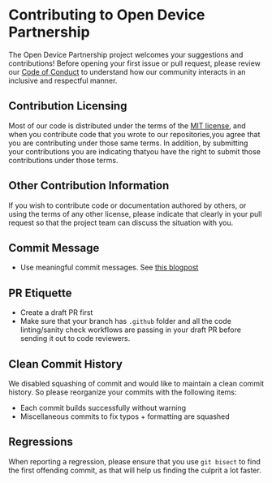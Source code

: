 # Contributing to Open Device Partnership

The Open Device Partnership project welcomes your suggestions and contributions! Before opening your first issue or pull request, please review our [Code of Conduct](CODE_OF_CONDUCT.md) to understand how our community interacts in an inclusive and respectful manner.

## Contribution Licensing

Most of our code is distributed under the terms of the [MIT license](LICENSE), and when you contribute code that you wrote to our repositories,you agree that you are contributing under those same terms. In addition, by submitting your contributions you are indicating thatyou have the right to submit those contributions under those terms.

## Other Contribution Information
If you wish to contribute code or documentation authored by others, or using the terms of any other license, please indicate that clearly in your pull request so that the project team can discuss the situation with you.
## Commit Message

* Use meaningful commit messages. See [this blogpost](http://tbaggery.com/2008/04/19/a-note-about-git-commit-messages.html)

## PR Etiquette

* Create a draft PR first
* Make sure that your branch has `.github` folder and all the code linting/sanity check workflows are passing in your draft PR before sending it out to code reviewers.

## Clean Commit History

We disabled squashing of commit and would like to maintain a clean commit history. So please reorganize your commits with the following items:
* Each commit builds successfully without warning
* Miscellaneous commits to fix typos + formatting are squashed

## Regressions

When reporting a regression, please ensure that you use `git bisect` to find the first offending commit, as that will help us finding the culprit a lot faster.
